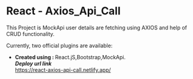 # React - Axios_Api_Call

This Project is MockApi user details are fetching using AXIOS and help of CRUD functionality.

Currently, two official plugins are available:

- <b>Created using : </b>React.jS,Bootstrap,MockApi.<br/>
  <b><i>Deploy url link</i></b><br/>
https://react-axios-api-call.netlify.app/